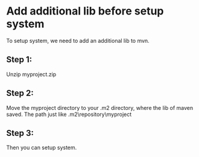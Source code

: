 # Add additional lib before setup system
To setup system, we need to add an additional lib to mvn.
## Step 1:
Unzip myproject.zip
## Step 2:
Move the myproject directory to your .m2 directory, where the lib of maven saved.
The path just like .m2\repository\myproject
## Step 3:
Then you can setup system.
